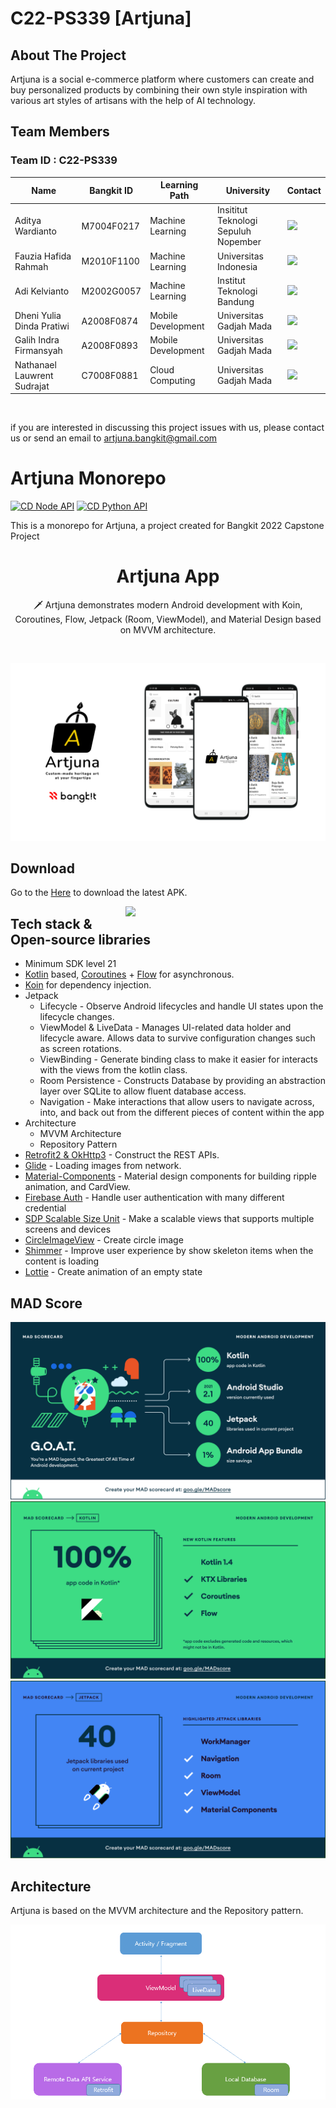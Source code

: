 # C22-PS339 [Artjuna]

## About The Project

Artjuna is a social e-commerce platform where customers can create and buy personalized products by combining their own style inspiration with various art styles of artisans with the help of AI technology.


## Team Members

### Team ID : C22-PS339  

| Name                           | Bangkit ID  | Learning Path      | University                          | Contact                                                                                                                                                                                           |
| ------------------------------ | ---------- | ------------------ |  ---------------------------------- |--------------------------------------------------------------------------------------------------------------------------------------------------------------------------------------------------- |
| Aditya Wardianto          | M7004F0217 | Machine Learning   | Insititut Teknologi Sepuluh Nopember             | <a href="https://www.linkedin.com/in/adityawardianto"><img src="https://img.shields.io/badge/LinkedIn-0077B5?style=for-the-badge&logo=linkedin&logoColor=white" /></a>                            |
| Fauzia Hafida Rahmah                 | M2010F1100  | Machine Learning   | Universitas Indonesia             | <a href="https://www.linkedin.com/in/fauzia-rahmah-528738175/"><img src="https://img.shields.io/badge/LinkedIn-0077B5?style=for-the-badge&logo=linkedin&logoColor=white" /></a>                            |
| Adi Kelvianto | M2002G0057  | Machine Learning | Institut Teknologi Bandung | <a href="https://www.linkedin.com/in/adi-kelvianto"><img src="https://img.shields.io/badge/LinkedIn-0077B5?style=for-the-badge&logo=linkedin&logoColor=white" /></a> |
| Dheni Yulia Dinda Pratiwi        | A2008F0874  | Mobile Development | Universitas Gadjah Mada | <a href="https://www.linkedin.com/in/dheni-yulia-dinda-pratiwi-482b591bb/"><img src="https://img.shields.io/badge/LinkedIn-0077B5?style=for-the-badge&logo=linkedin&logoColor=white" /></a>                            |
| Galih Indra Firmansyah                   | A2008F0893  | Mobile Development    | Universitas Gadjah Mada             | <a href="https://www.linkedin.com/in/galihif/"><img src="https://img.shields.io/badge/LinkedIn-0077B5?style=for-the-badge&logo=linkedin&logoColor=white" /></a>                            |
| Nathanael Lauwrent Sudrajat      | C7008F0881  | Cloud Computing    | Universitas Gadjah Mada             | <a href="https://www.linkedin.com/in/nathanael-lauwrent-sudrajat-2465b1197/"><img src="https://img.shields.io/badge/LinkedIn-0077B5?style=for-the-badge&logo=linkedin&logoColor=white" /></a>                            |
<br>

if you are interested in discussing this project issues with us, please contact us or send an email to artjuna.bangkit@gmail.com

# Artjuna Monorepo
[![CD Node API](https://github.com/Artjuna/artjuna-monorepo/actions/workflows/node_api_cd.yml/badge.svg)](https://github.com/Artjuna/artjuna-monorepo/actions/workflows/node_api_cd.yml)
[![CD Python API](https://github.com/Artjuna/artjuna-monorepo/actions/workflows/python_api_cd.yml/badge.svg)](https://github.com/Artjuna/artjuna-monorepo/actions/workflows/python_api_cd.yml)

This is a monorepo for Artjuna, a project created for Bangkit 2022 Capstone Project


<h1 align="center">Artjuna App</h1>



<p align="center">  
🗡️ Artjuna demonstrates modern Android development with Koin, Coroutines, Flow, Jetpack (Room, ViewModel), and Material Design based on MVVM architecture.
</p>
</br>

<p align="center">
<img src="/preview/banner.png"/>
</p>

## Download
Go to the [Here](https://drive.google.com/drive/folders/1bfRFf1mPk6usY0vRu4PMLqQVvebLyESV?usp=sharing) to download the latest APK.

<img src="/previews/demo.gif" align="right" width="320"/>

## Tech stack & Open-source libraries
- Minimum SDK level 21
- [Kotlin](https://kotlinlang.org/) based, [Coroutines](https://github.com/Kotlin/kotlinx.coroutines) + [Flow](https://kotlin.github.io/kotlinx.coroutines/kotlinx-coroutines-core/kotlinx.coroutines.flow/) for asynchronous.
- [Koin](https://insert-koin.io/) for dependency injection.
- Jetpack
  - Lifecycle - Observe Android lifecycles and handle UI states upon the lifecycle changes.
  - ViewModel & LiveData - Manages UI-related data holder and lifecycle aware. Allows data to survive configuration changes such as screen rotations.
  - ViewBinding - Generate binding class to make it easier for interacts with the views from the kotlin class.
  - Room Persistence - Constructs Database by providing an abstraction layer over SQLite to allow fluent database access.
  - Navigation - Make interactions that allow users to navigate across, into, and back out from the different pieces of content within the app
- Architecture
  - MVVM Architecture 
  - Repository Pattern
- [Retrofit2 & OkHttp3](https://github.com/square/retrofit) - Construct the REST APIs.
- [Glide](https://github.com/bumptech/glide) - Loading images from network.
- [Material-Components](https://github.com/material-components/material-components-android) - Material design components for building ripple animation, and CardView.
- [Firebase Auth](https://firebase.google.com/docs/auth) - Handle user authentication with many different credential
- [SDP Scalable Size Unit](https://github.com/intuit/sdp) - Make a scalable views that supports multiple screens and devices
- [CircleImageView](https://github.com/hdodenhof/CircleImageView) - Create circle image
- [Shimmer](https://github.com/facebook/shimmer-android) - Improve user experience by show skeleton items when the content is loading
- [Lottie](https://lottiefiles.com/) - Create animation of an empty state


## MAD Score
<img src="/preview/summary.png"/>

<img src="/preview/kotlin.png"/>

<img src="/preview/jetpack.png"/>

## Architecture
Artjuna is based on the MVVM architecture and the Repository pattern.

<img src="/preview/architecture.png"/>
